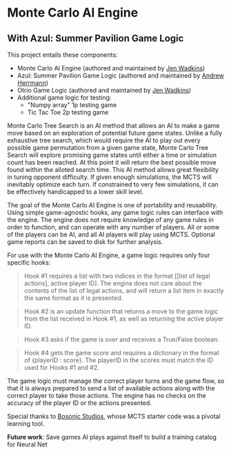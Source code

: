 # Monte Carlo AI Engine
## With Azul: Summer Pavilion Game Logic

This project entails these components:
- Monte Carlo AI Engine (authored and maintained by [Jen Wadkins](https://github.com/threnjen))
- Azul: Summer Pavilion Game Logic (authored and maintained by [Andrew Herrmann](https://github.com/aherrmann85))
- Otrio Game Logic (authored and maintained by [Jen Wadkins](https://github.com/threnjen))
- Additional game logic for testing:
  - "Numpy array" 1p testing game
  - Tic Tac Toe 2p testing game

Monte Carlo Tree Search is an AI method that allows an AI to make a game move based on an exploration of potential future game states. Unlike a fully exhaustive tree search, which would require the AI to play out every possible game permutation from a given game state, Monte Carlo Tree Search will explore promising game states until either a time or simulation count has been reached. At this point it will return the best possible move found within the alloted search time. This AI method allows great flexibility in tuning opponent difficulty. If given enough simulations, the MCTS will inevitably optimize each turn. If constrained to very few simulations, it can be effectively handicapped to a lower skill level.

The goal of the Monte Carlo AI Engine is one of portability and reusability. Using simple game-agnostic hooks, any game logic rules can interface with the engine. The engine does not require knowledge of any game rules in order to function, and can operate with any number of players. All or some of the players can be AI, and all AI players will play using MCTS. Optional game reports can be saved to disk for further analysis.

For use with the Monte Carlo AI Engine, a game logic requires only four specific hooks:

> Hook #1 requires a list with two indices in the format [[list of legal actions], active player ID]. The engine does not care about the contents of the list of legal actions, and will return a list item in exactly the same format as it is presented.

> Hook #2 is an update function that returns a move to the game logic from the list received in Hook #1, as well as returning the active player ID.

> Hook #3 asks if the game is over and receives a True/False boolean.

> Hook #4 gets the game score and requires a dictionary in the format of {playerID : score}. The playerID in the scores must match the ID used for Hooks #1 and #2.

The game logic must manage the correct player turns and the game flow, so that it is always prepared to send a list of available actions along with the correct player to take those actions. The engine has no checks on the accuracy of the player ID or the actions presented.

Special thanks to [Bosonic Studios](https://ai-boson.github.io/mcts/), whose MCTS starter code was a pivotal learning tool.

**Future work**: Save games AI plays against itself to build a training catalog for Neural Net



